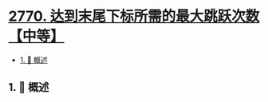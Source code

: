 # [2770. 达到末尾下标所需的最大跳跃次数【中等】](https://github.com/tnotesjs/TNotes.leetcode/tree/main/notes/2770.%20%E8%BE%BE%E5%88%B0%E6%9C%AB%E5%B0%BE%E4%B8%8B%E6%A0%87%E6%89%80%E9%9C%80%E7%9A%84%E6%9C%80%E5%A4%A7%E8%B7%B3%E8%B7%83%E6%AC%A1%E6%95%B0%E3%80%90%E4%B8%AD%E7%AD%89%E3%80%91)

<!-- region:toc -->

- [1. 📝 概述](#1--概述)

<!-- endregion:toc -->

## 1. 📝 概述
